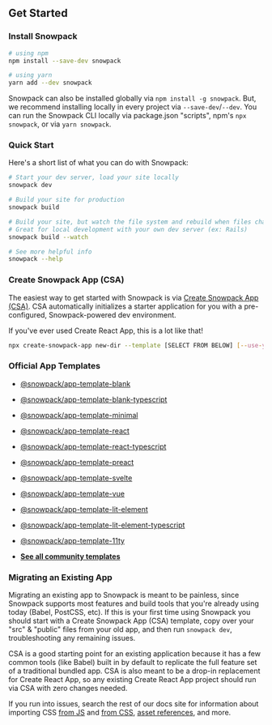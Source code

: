## Get Started

### Install Snowpack

```bash
# using npm
npm install --save-dev snowpack

# using yarn
yarn add --dev snowpack
```

Snowpack can also be installed globally via `npm install -g snowpack`. But, we recommend installing locally in every project via `--save-dev`/`--dev`. You can run the Snowpack CLI locally via package.json "scripts", npm's `npx snowpack`, or via `yarn snowpack`.

### Quick Start

Here's a short list of what you can do with Snowpack:

```bash
# Start your dev server, load your site locally
snowpack dev

# Build your site for production
snowpack build

# Build your site, but watch the file system and rebuild when files change.
# Great for local development with your own dev server (ex: Rails)
snowpack build --watch

# See more helpful info
snowpack --help
```

### Create Snowpack App (CSA)

The easiest way to get started with Snowpack is via [Create Snowpack App (CSA)](https://github.com/pikapkg/snowpack/tree/master/create-snowpack-app). CSA automatically initializes a starter application for you with a pre-configured, Snowpack-powered dev environment.

If you've ever used Create React App, this is a lot like that!

```bash
npx create-snowpack-app new-dir --template [SELECT FROM BELOW] [--use-yarn]
```

### Official App Templates

- [@snowpack/app-template-blank](https://github.com/pikapkg/snowpack/tree/master/create-snowpack-app/app-template-blank)
- [@snowpack/app-template-blank-typescript](https://github.com/pikapkg/snowpack/tree/master/create-snowpack-app/app-template-blank-typescript)
- [@snowpack/app-template-minimal](https://github.com/pikapkg/snowpack/tree/master/create-snowpack-app/app-template-minimal)
- [@snowpack/app-template-react](https://github.com/pikapkg/snowpack/tree/master/create-snowpack-app/app-template-react)
- [@snowpack/app-template-react-typescript](https://github.com/pikapkg/snowpack/tree/master/create-snowpack-app/app-template-react-typescript)
- [@snowpack/app-template-preact](https://github.com/pikapkg/snowpack/tree/master/create-snowpack-app/app-template-preact)
- [@snowpack/app-template-svelte](https://github.com/pikapkg/snowpack/tree/master/create-snowpack-app/app-template-svelte)
- [@snowpack/app-template-vue](https://github.com/pikapkg/snowpack/tree/master/create-snowpack-app/app-template-vue)
- [@snowpack/app-template-lit-element](https://github.com/pikapkg/snowpack/tree/master/create-snowpack-app/app-template-lit-element)
- [@snowpack/app-template-lit-element-typescript](https://github.com/pikapkg/snowpack/tree/master/create-snowpack-app/app-template-lit-element-typescript)
- [@snowpack/app-template-11ty](https://github.com/pikapkg/snowpack/tree/master/create-snowpack-app/app-template-11ty)

- **[See all community templates](https://github.com/pikapkg/snowpack/tree/master/create-snowpack-app/cli#featured-community-templates)**

<!--
### Tutorial: Starting from Scratch

While CSA is a great all-in-one starter dev environment, you may prefer to learn exactly how it works under the hood. In that case, we have this tutorial that walks you through how you can build your own Create React App -like dev environment with Snowpack and only a few lines of configuration.

**Coming Soon!**
-->

### Migrating an Existing App

Migrating an existing app to Snowpack is meant to be painless, since Snowpack supports most features and build tools that you're already using today (Babel, PostCSS, etc). If this is your first time using Snowpack you should start with a Create Snowpack App (CSA) template, copy over your "src" & "public" files from your old app, and then run `snowpack dev`, troubleshooting any remaining issues.

CSA is a good starting point for an existing application because it has a few common tools (like Babel) built in by default to replicate the full feature set of a traditional bundled app. CSA is also meant to be a drop-in replacement for Create React App, so any existing Create React App project should run via CSA with zero changes needed.

If you run into issues, search the rest of our docs site for information about importing CSS [from JS](#import-css) and [from CSS](#css-%40import-support), [asset references](#import-images-%26-other-assets), and more.
